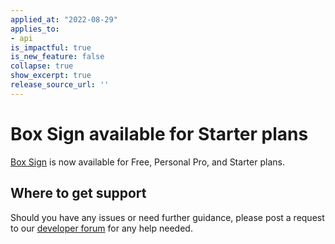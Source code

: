 ```yaml
---
applied_at: "2022-08-29"
applies_to: 
- api
is_impactful: true
is_new_feature: false
collapse: true
show_excerpt: true
release_source_url: ''
---
```


# Box Sign available for Starter plans

[Box Sign][1] is now available for Free, Personal Pro, and Starter plans.

<!-- more -->

## Where to get support

Should you have any issues or need further guidance, please post a request to
our [developer forum][2] for any help needed.

[1]: g://box-sign
[2]: https://support.box.com/hc/en-us/sections/360009473734-Box-Partner-Resources

